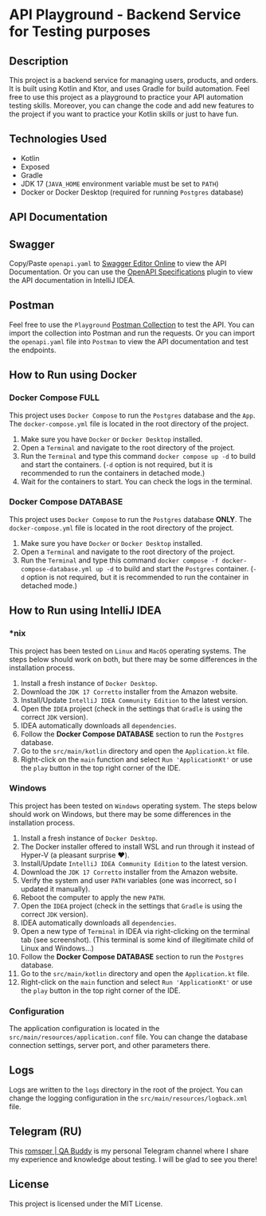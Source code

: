 # API Playground - Backend Service for Testing purposes

## Description
This project is a backend service for managing users, products, and orders. It is built using Kotlin and Ktor, and uses Gradle for build automation.
Feel free to use this project as a playground to practice your API automation testing skills.
Moreover, you can change the code and add new features to the project if you want to practice your Kotlin skills or just to have fun.

## Technologies Used
- Kotlin
- Exposed
- Gradle
- JDK 17 (`JAVA_HOME` environment variable must be set to `PATH`)
- Docker or Docker Desktop (required for running `Postgres` database)

## API Documentation
## Swagger
Copy/Paste `openapi.yaml` to [Swagger Editor Online](https://editor.swagger.io/) to view the API Documentation.
Or you can use the [OpenAPI Specifications](https://plugins.jetbrains.com/plugin/14394-openapi-specifications) plugin to view the API documentation in IntelliJ IDEA.

## Postman
Feel free to use the `Playground` [Postman Collection](http://postman.com/romsper-public/romsper-public) to test the API. You can import the collection into Postman and run the requests.
Or you can import the `openapi.yaml` file into `Postman` to view the API documentation and test the endpoints.


## How to Run using Docker
### Docker Compose FULL
This project uses `Docker Compose` to run the `Postgres` database and the `App`. The `docker-compose.yml` file is located in the root directory of the project.
1. Make sure you have `Docker` or `Docker Desktop` installed.
2. Open a `Terminal` and navigate to the root directory of the project.
3. Run the `Terminal` and type this command `docker compose up -d` to build and start the containers.
   (`-d` option is not required, but it is recommended to run the containers in detached mode.)
4. Wait for the containers to start. You can check the logs in the terminal.

### Docker Compose DATABASE
This project uses `Docker Compose` to run the `Postgres` database **ONLY**. The `docker-compose.yml` file is located in the root directory of the project.
1. Make sure you have `Docker` or `Docker Desktop` installed.
2. Open a `Terminal` and navigate to the root directory of the project.
3. Run the `Terminal` and type this command `docker compose -f docker-compose-database.yml up -d` to build and start the `Postgres` container.
   (`-d` option is not required, but it is recommended to run the container in detached mode.)

## How to Run using IntelliJ IDEA
### *nix
This project has been tested on `Linux` and `MacOS` operating systems. The steps below should work on both, but there may be some differences in the installation process.
1. Install a fresh instance of `Docker Desktop`.
2. Download the `JDK 17 Corretto` installer from the Amazon website.
3. Install/Update `IntelliJ IDEA Community Edition` to the latest version.
4. Open the `IDEA` project (check in the settings that `Gradle` is using the correct `JDK` version).
5. IDEA automatically downloads all `dependencies`.
6. Follow the **Docker Compose DATABASE** section to run the `Postgres` database.
7. Go to the `src/main/kotlin` directory and open the `Application.kt` file.
8. Right-click on the `main` function and select `Run 'ApplicationKt'` or use the `play` button in the top right corner of the IDE.

### Windows
This project has been tested on `Windows` operating system. The steps below should work on Windows, but there may be some differences in the installation process.
1. Install a fresh instance of `Docker Desktop`.
2. The Docker installer offered to install WSL and run through it instead of Hyper-V (a pleasant surprise ❤️).
3. Install/Update `IntelliJ IDEA Community Edition` to the latest version.
4. Download the `JDK 17 Corretto` installer from the Amazon website.
5. Verify the system and user `PATH` variables (one was incorrect, so I updated it manually).
6. Reboot the computer to apply the new `PATH`.
7. Open the `IDEA` project (check in the settings that `Gradle` is using the correct `JDK` version).
8. IDEA automatically downloads all `dependencies`.
9. Open a new type of `Terminal` in IDEA via right-clicking on the terminal tab (see screenshot).
   (This terminal is some kind of illegitimate child of Linux and Windows...)
10. Follow the **Docker Compose DATABASE** section to run the `Postgres` database.
11. Go to the `src/main/kotlin` directory and open the `Application.kt` file.
12. Right-click on the `main` function and select `Run 'ApplicationKt'` or use the `play` button in the top right corner of the IDE.

### Configuration
The application configuration is located in the `src/main/resources/application.conf` file. You can change the database connection settings, server port, and other parameters there.

## Logs
Logs are written to the `logs` directory in the root of the project. You can change the logging configuration in the `src/main/resources/logback.xml` file.

## Telegram (RU)
This [romsper | QA Buddy](https://t.me/qa_api_playground) is my personal Telegram channel where I share my experience and knowledge about testing. I will be glad to see you there!

## License
This project is licensed under the MIT License.
